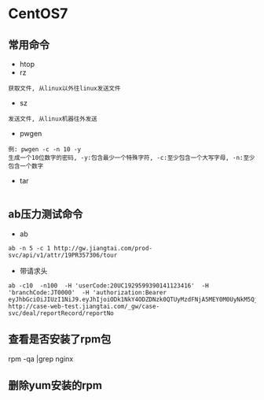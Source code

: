 # CentOS7 

## 常用命令

- htop
- rz
```
获取文件, 从linux以外往linux发送文件
```
- sz
```
发送文件, 从linux机器往外发送
```
- pwgen
```
例: pwgen -c -n 10 -y
生成一个10位数字的密码, -y:包含最少一个特殊字符, -c:至少包含一个大写字母, -n:至少包含一个数字
```

- tar
```

```

## ab压力测试命令
- ab
```
ab -n 5 -c 1 http://gw.jiangtai.com/prod-svc/api/v1/attr/19PR357306/tour
```

- 带请求头
```
ab -c10  -n100  -H 'userCode:20UC1929599390141123416'  -H 'branchCode:JT0000'  -H 'authorization:Bearer eyJhbGciOiJIUzI1NiJ9.eyJhIjoiODk1NkY4ODZDNzk0QTUyMzdFNjA5MEY0M0UyNkM5QjMiLCJiIjoiMjBVQzE5Mjk1OTkzOTAxNDExMjM0MTYiLCJjIjoiMTlSTDE3MjU4NTEwMDM1MTkyNDAyMDEsMjBSTDE5Mjk1NzY4NjczMzI2MjE0MTgsMjBSTDE5Mjk1NzY4NjczMzI2MjEzOTksMjBSTDE5Mjk1NzY4NjczMzI2MjEzODAsMjBSTDIxODEzNjMyNjA1NjY3OTkyMjUiLCJkIjoic3lzX2Nhc2VfbWFuIiwiZSI6ImNhc2UiLCJmIjoiMSIsImV4cCI6MTU5Mzc2OTcyNn0.Cesc9kAbL7lXGEmsPe3Mk8H8xUHL9IszhhBBojx7eBA'   http://case-web-test.jiangtai.com/_gw/case-svc/deal/reportRecord/reportNo
```

## 查看是否安装了rpm包
rpm -qa |grep nginx

## 删除yum安装的rpm
